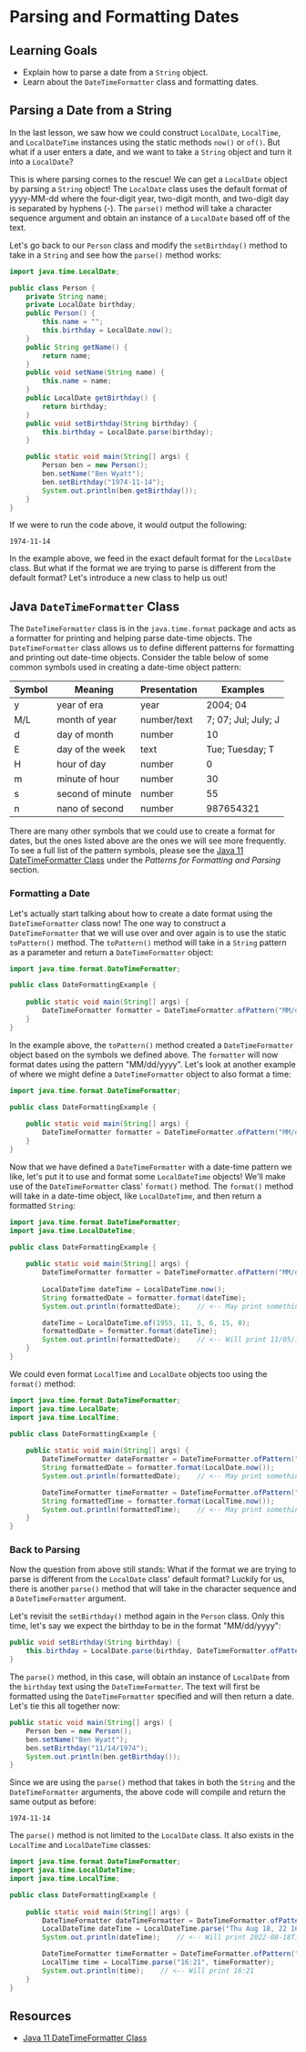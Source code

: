 # Parsing and Formatting Dates

## Learning Goals

- Explain how to parse a date from a `String` object.
- Learn about the `DateTimeFormatter` class and formatting dates.

## Parsing a Date from a String

In the last lesson, we saw how we could construct `LocalDate`, `LocalTime`,
and `LocalDateTime` instances using the static methods `now()` or `of()`. But
what if a user enters a date, and we want to take a `String` object and turn
it into a `LocalDate`?

This is where parsing comes to the rescue! We can get a `LocalDate` object by
parsing a `String` object! The `LocalDate` class uses the default format of
yyyy-MM-dd where the four-digit year, two-digit month, and two-digit day is
separated by hyphens (-). The `parse()` method will take a character sequence
argument and obtain an instance of a `LocalDate` based off of the text.

Let's go back to our `Person` class and modify the `setBirthday()` method to
take in a `String` and see how the `parse()` method works:

```java
import java.time.LocalDate;

public class Person {
    private String name;
    private LocalDate birthday;
    public Person() {
        this.name = "";
        this.birthday = LocalDate.now();
    }
    public String getName() {
        return name;
    }
    public void setName(String name) {
        this.name = name;
    }
    public LocalDate getBirthday() {
        return birthday;
    }
    public void setBirthday(String birthday) {
        this.birthday = LocalDate.parse(birthday);
    }

    public static void main(String[] args) {
        Person ben = new Person();
        ben.setName("Ben Wyatt");
        ben.setBirthday("1974-11-14");
        System.out.println(ben.getBirthday());
    }
}
```

If we were to run the code above, it would output the following:

```plaintext
1974-11-14
```

In the example above, we feed in the exact default format for the `LocalDate`
class. But what if the format we are trying to parse is different from the
default format? Let's introduce a new class to help us out!

## Java `DateTimeFormatter` Class

The `DateTimeFormatter` class is in the `java.time.format` package and acts as
a formatter for printing and helping parse date-time objects. The
`DateTimeFormatter` class allows us to define different patterns for formatting
and printing out date-time objects. Consider the table below of some common
symbols used in creating a date-time object pattern:

| Symbol | Meaning          | Presentation | Examples            |
|--------|------------------|--------------|---------------------|
| y      | year of era      | year         | 2004; 04            |
| M/L    | month of year    | number/text  | 7; 07; Jul; July; J |
| d      | day of month     | number       | 10                  |
| E      | day of the week  | text         | Tue; Tuesday; T     |
| H      | hour of day      | number       | 0                   |
| m      | minute of hour   | number       | 30                  |
| s      | second of minute | number       | 55                  |
| n      | nano of second   | number       | 987654321           |

There are many other symbols that we could use to create a format for dates, but
the ones listed above are the ones we will see more frequently. To see a full
list of the pattern symbols, please see the [Java 11 DateTimeFormatter Class](https://docs.oracle.com/en/java/javase/11/docs/api/java.base/java/time/format/DateTimeFormatter.html)
under the _Patterns for Formatting and Parsing_ section.

### Formatting a Date

Let's actually start talking about how to create a date format using the
`DateTimeFormatter` class now! The one way to construct a `DateTimeFormatter`
that we will use over and over again is to use the static `toPattern()` method.
The `toPattern()` method will take in a `String` pattern as a parameter and
return a `DateTimeFormatter` object:

```java
import java.time.format.DateTimeFormatter;

public class DateFormattingExample {
    
    public static void main(String[] args) {
        DateTimeFormatter formatter = DateTimeFormatter.ofPattern("MM/dd/yyyy");
    }
}
```

In the example above, the `toPattern()` method created a `DateTimeFormatter`
object based on the symbols we defined above. The `formatter` will now format
dates using the pattern "MM/dd/yyyy". Let's look at another example of where we
might define a `DateTimeFormatter` object to also format a time:

```java
import java.time.format.DateTimeFormatter;

public class DateFormattingExample {
    
    public static void main(String[] args) {
        DateTimeFormatter formatter = DateTimeFormatter.ofPattern("MM/dd/yyyy HH:mm:ss");
    }
}
```

Now that we have defined a `DateTimeFormatter` with a date-time pattern we like,
let's put it to use and format some `LocalDateTime` objects! We'll make use of
the `DateTimeFormatter` class' `format()` method. The `format()` method will
take in a date-time object, like `LocalDateTime`, and then return a formatted
`String`:

```java
import java.time.format.DateTimeFormatter;
import java.time.LocalDateTime;

public class DateFormattingExample {
    
    public static void main(String[] args) {
        DateTimeFormatter formatter = DateTimeFormatter.ofPattern("MM/dd/yyyy HH:mm:ss");
        
        LocalDateTime dateTime = LocalDateTime.now();
        String formattedDate = formatter.format(dateTime);
        System.out.println(formattedDate);    // <-- May print something like this: 08/18/2022 16:21:38

        dateTime = LocalDateTime.of(1955, 11, 5, 6, 15, 0);
        formattedDate = formatter.format(dateTime);
        System.out.println(formattedDate);    // <-- Will print 11/05/1955 06:15:00
    }
}
```

We could even format `LocalTime` and `LocalDate` objects too using the
`format()` method:

```java
import java.time.format.DateTimeFormatter;
import java.time.LocalDate;
import java.time.LocalTime;

public class DateFormattingExample {
    
    public static void main(String[] args) {
        DateTimeFormatter dateFormatter = DateTimeFormatter.ofPattern("EEE LLL dd, yy");
        String formattedDate = formatter.format(LocalDate.now());
        System.out.println(formattedDate);    // <-- May print something like this: Thu Aug 18, 22

        DateTimeFormatter timeFormatter = DateTimeFormatter.ofPattern("HH:mm:ss:nnnnnn");
        String formattedTime = formatter.format(LocalTime.now());
        System.out.println(formattedTime);    // <-- May print something like this: 16:21:38:154360
    }
}
```

### Back to Parsing

Now the question from above still stands: What if the format we are trying to
parse is different from the `LocalDate` class' default format? Luckily for us,
there is another `parse()` method that will take in the character sequence and
a `DateTimeFormatter` argument.

Let's revisit the `setBirthday()` method again in the `Person` class. Only this
time, let's say we expect the birthday to be in the format "MM/dd/yyyy":

```java
public void setBirthday(String birthday) {
    this.birthday = LocalDate.parse(birthday, DateTimeFormatter.ofPattern("MM/dd/yyyy"));
}
```

The `parse()` method, in this case, will obtain an instance of `LocalDate` from
the `birthday` text using the `DateTimeFormatter`. The text will first be
formatted using the `DateTimeFormatter` specified and will then return a date.
Let's tie this all together now:

```java
public static void main(String[] args) {
    Person ben = new Person();
    ben.setName("Ben Wyatt");
    ben.setBirthday("11/14/1974");
    System.out.println(ben.getBirthday());
}
```

Since we are using the `parse()` method that takes in both the `String` and the
`DateTimeFormatter` arguments, the above code will compile and return the same
output as before:

```plaintext
1974-11-14
```

The `parse()` method is not limited to the `LocalDate` class. It also exists
in the `LocalTime` and `LocalDateTime` classes:

```java
import java.time.format.DateTimeFormatter;
import java.time.LocalDateTime;
import java.time.LocalTime;

public class DateFormattingExample {
    
    public static void main(String[] args) {
        DateTimeFormatter dateTimeFormatter = DateTimeFormatter.ofPattern("EEE LLL dd, yy HH:mm:ss");
        LocalDateTime dateTime = LocalDateTime.parse("Thu Aug 18, 22 16:21:38", dateTimeFormatter);
        System.out.println(dateTime);    // <-- Will print 2022-08-18T16:21:38

        DateTimeFormatter timeFormatter = DateTimeFormatter.ofPattern("HH:mm");
        LocalTime time = LocalTime.parse("16:21", timeFormatter);
        System.out.println(time);    // <-- Will print 16:21
    }
}
```

## Resources

- [Java 11 DateTimeFormatter Class](https://docs.oracle.com/en/java/javase/11/docs/api/java.base/java/time/format/DateTimeFormatter.html)
